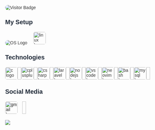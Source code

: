 
<div style="font-family: Arial, sans-serif; color: #333;">


<div style="margin-bottom: 20px;">
<img src="https://visitor-badge.laobi.icu/badge?page_id=ifeelikeabit.ifeelikeabit&" alt="Visitor Badge" style="border-radius: 8px;" />
</div>
<section style="margin-bottom: 20px;">

<h3 style="font-size: 20px; color: #1F2937;">My Setup</h3>
  <img src="https://avatars.githubusercontent.com/u/107882187?s=48&v=4" alt="OS Logo" style="border-radius: 8px;"/>
  <img width="12">
  <img src="https://cdn.jsdelivr.net/gh/devicons/devicon/icons/linux/linux-original.svg" alt="linux logo" height="40" style="border-radius: 5px;" />
<img width="12">
</section>
<section style="margin-bottom: 20px;">
<h3 style="font-size: 20px; color: #1F2937;">Technologies</h3>
<div align="left" style="display: flex; flex-wrap: wrap;">

<img src="https://skillicons.dev/icons?i=c" alt="c logo" height="40" style="border-radius: 5px;" />
<img width="12">

<img src="https://skillicons.dev/icons?i=cpp" alt="cplusplus logo" height="40" style="border-radius: 5px;" />
<img width="12">

<img src="https://skillicons.dev/icons?i=cs" alt="csharp logo" height="40" style="border-radius: 5px;" />
<img width="12">

<img src="https://cdn.simpleicons.org/laravel/FF2D20" alt="laravel logo" height="40" style="border-radius: 5px;" />
<img width="12">

<img src="https://cdn.jsdelivr.net/gh/devicons/devicon/icons/nodejs/nodejs-original.svg" alt="nodejs logo" height="40" style="border-radius: 5px;" />
<img width="12">

<img src="https://cdn.jsdelivr.net/gh/devicons/devicon/icons/vscode/vscode-original.svg" alt="vscode logo" height="40" style="border-radius: 5px;" />
<img width="12">

<img src="https://skillicons.dev/icons?i=neovim" alt="neovim logo" height="40" style="border-radius: 5px;" />
<img width="12">

<img src="https://skillicons.dev/icons?i=bash" alt="bash logo" height="40" style="border-radius: 5px;" />
<img width="12">

<img src="https://cdn.simpleicons.org/mysql/4479A1" alt="mysql logo" height="40" style="border-radius: 5px;" />
<img width="12">

</div>
</section>



<section style="margin-bottom: 20px;">

<section style="margin-bottom: 20px;">
<h3 style="font-size: 20px; color: #1F2937;">Social Media</h3>
<div style="display: flex; flex-wrap: wrap;">

<a href="aktasesat80@gmail.com" target="_blank" style="margin-right: 15px;">
<img src="https://raw.githubusercontent.com/poyrazavsever/readme-maker/9f115e8a71eadd6caeab48174a2e91b08a11ba03/public/SocialMedia/gmail/default.svg" alt="gmail logo" height="40" width="40" style="border-radius: 5px;" /></a><img width="12"></div>
</section>

<img src="https://github-readme-stats.vercel.app/api/wakatime?username=@ifeelikeabit&layout=compact&theme=dracula"/>


</div>
